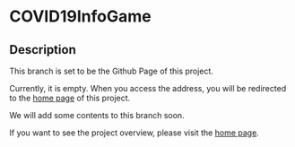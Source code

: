 # COVID19InfoGame

## Description

This branch is set to be the Github Page of this project. 

Currently, it is empty. When you access the address, you will be redirected to the [home page](https://github.com/Hefei-No-1-Game-Club/COVID19InfoGame) of this project. 

We will add some contents to this branch soon. 

If you want to see the project overview, please visit the [home page](https://github.com/Hefei-No-1-Game-Club/COVID19InfoGame). 